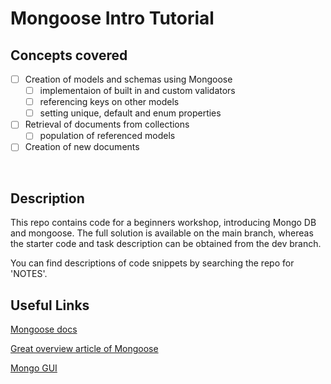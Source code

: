 # Mongoose Intro Tutorial

## Concepts covered

- [ ] Creation of models and schemas using Mongoose
  - [ ] implementaion of built in and custom validators
  - [ ] referencing keys on other models
  - [ ] setting unique, default and enum properties
- [ ] Retrieval of documents from collections
  - [ ] population of referenced models
- [ ] Creation of new documents

<br>

## Description

This repo contains code for a beginners workshop, introducing Mongo DB and mongoose. The full solution is available on the main branch, whereas the starter code and task description can be obtained from the dev branch.

You can find descriptions of code snippets by searching the repo for 'NOTES'.

## Useful Links

[Mongoose docs](https://mongoosejs.com/)

[Great overview article of Mongoose](https://blog.cloudboost.io/everything-you-need-to-know-about-mongoose-63fcf8564d52)

[Mongo GUI](https://robomongo.org/download)
